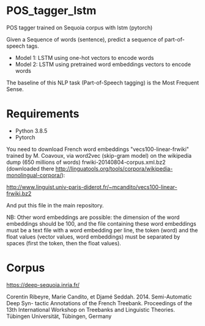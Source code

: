 # POS_tagger_lstm

POS tagger trained on Sequoia corpus with lstm (pytorch)

Given a Sequence of words (sentence), predict a sequence of part-of-speech tags.

- Model 1: LSTM using one-hot vectors to encode words
- Model 2: LSTM using pretrained word embeddings vectors to encode words

The baseline of this NLP task (Part-of-Speech tagging) is the Most Frequent Sense. 

# Requirements

- Python 3.8.5
- Pytorch

You need to download French word embeddings "vecs100-linear-frwiki" trained by M. Coavoux, via word2vec (skip-gram model) on the wikipedia dump (650 millions of words) frwiki-20140804-corpus.xml.bz2 (downloaded there http://linguatools.org/tools/corpora/wikipedia-monolingual-corpora/):

http://www.linguist.univ-paris-diderot.fr/~mcandito/vecs100-linear-frwiki.bz2

And put this file in the main repository.

NB: Other word embeddings are possible: the dimension of the word embeddings should be 100, and the file containing these word embeddings must be a text file with a word embedding per line, the token (word) and the float values (vector values, word embeddings) must be separated by spaces (first the token, then the float values).

# Corpus

https://deep-sequoia.inria.fr/

Corentin Ribeyre, Marie Candito, et Djamé Seddah. 2014. Semi-Automatic Deep Syn- tactic
Annotations of the French Treebank. Proceedings of the 13th International Workshop on Treebanks and
Linguistic Theories. Tübingen Universität, Tübingen, Germany

